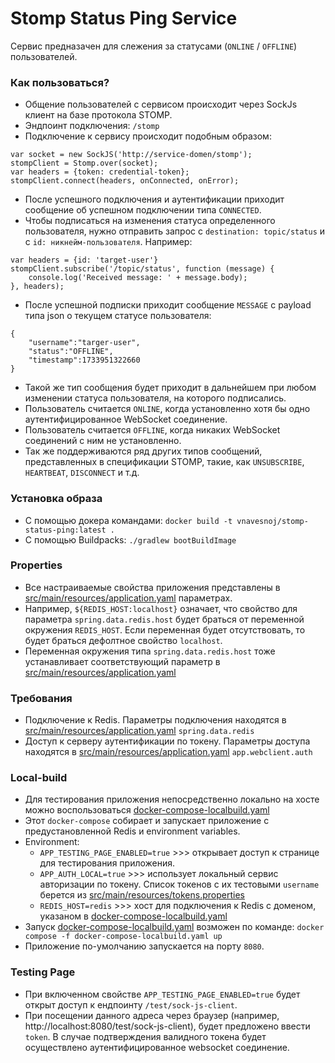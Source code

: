 # Stomp Status Ping Service
Сервис предназачен для слежения за статусами (`ONLINE` / `OFFLINE`) 
пользователей.

### Как пользоваться?
* Общение пользователей с сервисом происходит через SockJs 
клиент на базе протокола STOMP.
* Эндпоинт подключения: `/stomp`
* Подключение к сервису происходит подобным образом:
```
var socket = new SockJS('http://service-domen/stomp');
stompClient = Stomp.over(socket);
var headers = {token: credential-token};
stompClient.connect(headers, onConnected, onError);
```
* После успешного подключения и аутентификации приходит 
сообщение об успешном подключении типа `CONNECTED`.
* Чтобы подписаться на изменения статуса определенного 
пользователя, нужно отправить запрос с `destination: topic/status`
и с `id: никнейм-пользователя`. Например:
```
var headers = {id: 'target-user'}
stompClient.subscribe('/topic/status', function (message) {
    console.log('Received message: ' + message.body);
}, headers);
```
* После успешной подписки приходит сообщение `MESSAGE` с
payload типа json о текущем статусе пользователя:
```
{
    "username":"targer-user",
    "status":"OFFLINE",
    "timestamp":1733951322660
}
```
* Такой же тип сообщения будет приходит в дальнейшем при любом
изменении статуса пользователя, на которого подписались.
* Пользователь считается `ONLINE`, когда установленно хотя бы одно 
аутентифицированное WebSocket соединение.
* Пользователь считается `OFFLINE`, когда никаких WebSocket 
соединений с ним не установленно.
* Так же поддерживаются ряд других типов сообщений, представленных
в спецификации STOMP, такие, как `UNSUBSCRIBE`, `HEARTBEAT`, `DISCONNECT`
и т.д.

### Установка образа

* С помощью докера командами:
`docker build -t vnavesnoj/stomp-status-ping:latest .`
* С помощью Buildpacks: `./gradlew bootBuildImage`

### Properties
* Все настраиваемые свойства приложения представлены в [src/main/resources/application.yaml](src/main/resources/application.yaml) параметрах.
* Например, `${REDIS_HOST:localhost}` означает, что свойство для параметра `spring.data.redis.host` будет браться
от переменной окружения `REDIS_HOST`. Если переменная будет отсутствовать,
то будет браться дефолтное свойство `localhost`.
* Переменная окружения типа `spring.data.redis.host` тоже
устанавливает соответствующий параметр в [src/main/resources/application.yaml](src/main/resources/application.yaml)

### Требования
* Подключение к Redis. Параметры подключения находятся в [src/main/resources/application.yaml](src/main/resources/application.yaml)
`spring.data.redis`
* Доступ к серверу аутентификации по токену. Параметры доступа находятся в [src/main/resources/application.yaml](src/main/resources/application.yaml) 
`app.webclient.auth`

### Local-build
* Для тестирования приложения непосредственно локально на хосте
можно воспользоваться [docker-compose-localbuild.yaml](./docker-compose-localbuild.yaml)
* Этот `docker-compose` собирает и запускает приложение с предустановленной
Redis и environment variables.
* Environment:
  - `APP_TESTING_PAGE_ENABLED=true` >>> открывает доступ к странице для 
тестирования приложения.
  - `APP_AUTH_LOCAL=true` >>> использует локальный сервис авторизации по токену.
Список токенов с их тестовыми `username` берется из 
[src/main/resources/tokens.properties](src/main/resources/tokens.properties)
  - `REDIS_HOST=redis` >>> хост для подключения к Redis с доменом, указаном в
    [docker-compose-localbuild.yaml](./docker-compose-localbuild.yaml)
* Запуск [docker-compose-localbuild.yaml](./docker-compose-localbuild.yaml) возможен по команде:
`docker compose -f docker-compose-localbuild.yaml up`
* Приложение по-умолчанию запускается на порту `8080`.

### Testing Page
* При включенном свойстве `APP_TESTING_PAGE_ENABLED=true` будет
открыт доступ к ендпоинту `/test/sock-js-client`.
* При посещении данного адреса через браузер 
(например, http://localhost:8080/test/sock-js-client),
будет предложено ввести `token`. В случае подтверждения
валидного токена будет осуществлено аутентифицированное websocket
соединение.